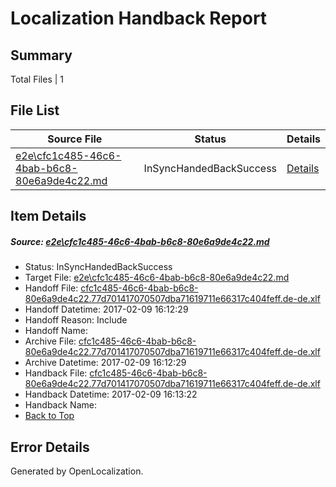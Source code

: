 # <a name='report-top'></a> Localization Handback Report

## Summary
 Total Files | 1

## File List
 Source File | Status | Details 
 ----------- | ------ | ------- 
 [e2e\cfc1c485-46c6-4bab-b6c8-80e6a9de4c22.md](https://github.com/OpenLocalizationTestOrg/ol-test0/blob/16cbf9132e7f0dd8e05c3b47db0ac14705a83ec3/e2e/cfc1c485-46c6-4bab-b6c8-80e6a9de4c22.md) | InSyncHandedBackSuccess | [Details](#08abbc2fbae6f506babe0777edac51c114eb55ad1)

## Item Details
##### <a name='08abbc2fbae6f506babe0777edac51c114eb55ad1'></a> Source: [e2e\cfc1c485-46c6-4bab-b6c8-80e6a9de4c22.md](https://github.com/OpenLocalizationTestOrg/ol-test0/blob/16cbf9132e7f0dd8e05c3b47db0ac14705a83ec3/e2e/cfc1c485-46c6-4bab-b6c8-80e6a9de4c22.md)
* Status: InSyncHandedBackSuccess
* Target File: [e2e\cfc1c485-46c6-4bab-b6c8-80e6a9de4c22.md](https://github.com/OpenLocalizationTestOrg/ol-test0-dede/blob/321cdb91dce89d21950b473714368bcda00df82b/e2e/cfc1c485-46c6-4bab-b6c8-80e6a9de4c22.md)
* Handoff File: [cfc1c485-46c6-4bab-b6c8-80e6a9de4c22.77d701417070507dba71619711e66317c404feff.de-de.xlf](https://github.com/OpenLocalizationTestOrg/ol-test0-handoff/blob/5021d9e3e396b1bbba9a3c3c82777e90fab506f3/ol-handoff/OpenLocalizationTestOrg/ol-test0-dede/shujia/ht/cfc1c485-46c6-4bab-b6c8-80e6a9de4c22.77d701417070507dba71619711e66317c404feff.de-de.xlf)
* Handoff Datetime: 2017-02-09 16:12:29
* Handoff Reason: Include
* Handoff Name: 
* Archive File: [cfc1c485-46c6-4bab-b6c8-80e6a9de4c22.77d701417070507dba71619711e66317c404feff.de-de.xlf](https://github.com/OpenLocalizationTestOrg/ol-test0-handoff/blob/7ed052d901fee49f80c11cbe88d7029fe3ea70cd/ol-archive/OpenLocalizationTestOrg/ol-test0-dede/shujia/ht/cfc1c485-46c6-4bab-b6c8-80e6a9de4c22.77d701417070507dba71619711e66317c404feff.de-de.xlf)
* Archive Datetime: 2017-02-09 16:12:29
* Handback File: [cfc1c485-46c6-4bab-b6c8-80e6a9de4c22.77d701417070507dba71619711e66317c404feff.de-de.xlf](https://github.com/OpenLocalizationTestOrg/ol-test0-handback/blob/2386c89a842a2694f5839140950d121d772bcbef/ol-handback/OpenLocalizationTestOrg/ol-test0-dede/shujia/ht/cfc1c485-46c6-4bab-b6c8-80e6a9de4c22.77d701417070507dba71619711e66317c404feff.de-de.xlf)
* Handback Datetime: 2017-02-09 16:13:22
* Handback Name: 
* [Back to Top](#report-top)


## Error Details

Generated by OpenLocalization.
